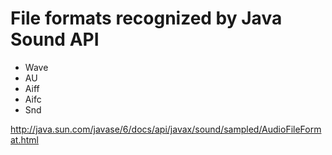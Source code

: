 # File formats recognized by Java Sound API #
  * Wave
  * AU
  * Aiff
  * Aifc
  * Snd

http://java.sun.com/javase/6/docs/api/javax/sound/sampled/AudioFileFormat.html
